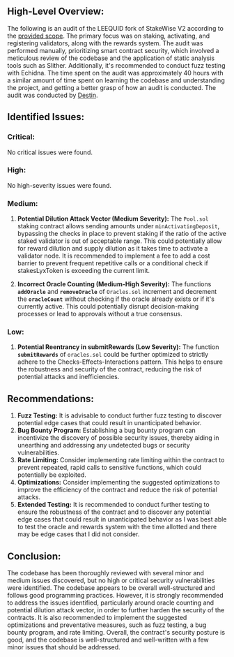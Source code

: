 ## **High-Level Overview:**

The following is an audit of the LEEQUID fork of StakeWise V2 according to the [provided scope](https://github.com/dropps-io/leequid-contracts/blob/0f4541e754dfb5c9f86016b1b474664b9e5c2dda/audit_scoping.md). The primary focus was on staking, activating, and registering validators, along with the rewards system. The audit was performed manually, prioritizing smart contract security, which involved a meticulous review of the codebase and the application of static analysis tools such as Slither. Additionally, it's recommended to conduct fuzz testing with Echidna. The time spent on the audit was approximately 40 hours with a similar amount of time spent on learning the codebase and understanding the project, and getting a better grasp of how an audit is conducted. The audit was conducted by [Destin](https://github.com/DestinTech).

## **Identified Issues:**

### **Critical:**

No critical issues were found.

### **High:**

No high-severity issues were found.

### **Medium:**

1. **Potential Dilution Attack Vector (Medium Severity):**
   The `Pool.sol` staking contract allows sending amounts under `minActivatingDeposit`, bypassing the checks in place to prevent staking if the ratio of the active staked validator is out of acceptable range. This could potentially allow for reward dilution and supply dilution as it takes time to activate a validator node. It is recommended to implement a fee to add a cost barrier to prevent frequent repetitive calls or a conditional check if stakesLyxToken is exceeding the current limit.

2. **Incorrect Oracle Counting (Medium-High Severity):**
   The functions **`addOracle`** and **`removeOracle`** of `Oracles.sol` increment and decrement the **`oracleCount`** without checking if the oracle already exists or if it's currently active. This could potentially disrupt decision-making processes or lead to approvals without a true consensus.

### **Low:**

1. **Potential Reentrancy in submitRewards (Low Severity):**
   The function **`submitRewards`** of `oracles.sol` could be further optimized to strictly adhere to the Checks-Effects-Interactions pattern. This helps to ensure the robustness and security of the contract, reducing the risk of potential attacks and inefficiencies.

## **Recommendations:**

1. **Fuzz Testing:** It is advisable to conduct further fuzz testing to discover potential edge cases that could result in unanticipated behavior.
2. **Bug Bounty Program:** Establishing a bug bounty program can incentivize the discovery of possible security issues, thereby aiding in unearthing and addressing any undetected bugs or security vulnerabilities.
3. **Rate Limiting:** Consider implementing rate limiting within the contract to prevent repeated, rapid calls to sensitive functions, which could potentially be exploited.
4. **Optimizations:** Consider implementing the suggested optimizations to improve the efficiency of the contract and reduce the risk of potential attacks.
5. **Extended Testing:** It is recommended to conduct further testing to ensure the robustness of the contract and to discover any potential edge cases that could result in unanticipated behavior as I was best able to test the oracle and rewards system with the time allotted and there may be edge cases that I did not consider.

## **Conclusion:**

The codebase has been thoroughly reviewed with several minor and medium issues discovered, but no high or critical security vulnerabilities were identified. The codebase appears to be overall well-structured and follows good programming practices. However, it is strongly recommended to address the issues identified, particularly around oracle counting and potential dilution attack vector, in order to further harden the security of the contracts. It is also recommended to implement the suggested optimizations and preventative measures, such as fuzz testing, a bug bounty program, and rate limiting. Overall, the contract's security posture is good, and the codebase is well-structured and well-written with a few minor issues that should be addressed.
